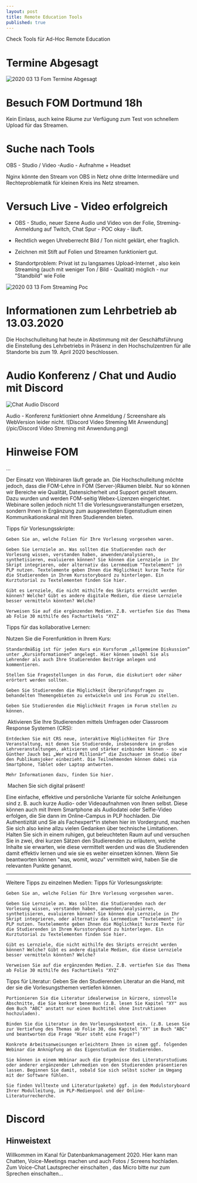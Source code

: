 ```yaml
---
layout: post
title: Remote Education Tools
published: true
---
```


Check Tools für Ad-Hoc Remote Education 

# Termine Abgesagt 

![2020 03 13 Fom Termine Abgesagt](/pic/2020-03-13-fom-termine-abgesagt.png)

# Besuch FOM Dortmund 18h

Kein Einlass, auch keine Räume zur Verfügung zum Test von schnellem Upload für das Streamen.

# Suche nach Tools

OBS - Studio / Video -Audio - Aufnahme + Headset

Nginx könnte den Stream von OBS in Netz ohne dritte Intermediäre und Rechteproblematik für kleinen Kreis ins Netz streamen.

# Versuch Live - Video erfolgreich

* OBS - Studio, neuer Szene Audio und Video von der Folie, Streming-Anmeldung auf Twitch, Chat Spur - POC okay - läuft. 

* Rechtlich wegen Uhreberrecht Bild / Ton nicht geklärt, eher fraglich.

* Zeichnen mit Stift auf Folien und Streamen funktioniert gut. 

* Standortproblem: Privat ist zu langsames Upload-Internet , also kein Streaming (auch mit weniger Ton / Bild - Qualität) möglich - nur "Standbild" wie Folie 

![2020 03 13 Fom Streaming Poc](/pic/2020-03-13-fom-streaming-poc.png)



# Informationen zum Lehrbetrieb ab 13.03.2020

Die Hochschulleitung hat heute in Abstimmung mit der Geschäftsführung die Einstellung des Lehrbetriebs in Präsenz in den Hochschulzentren für alle Standorte bis zum 19. April 2020 beschlossen. 

# Audio Konferenz / Chat und Audio mit Discord 

![Chat Audio Discord](../pic/chat-audio-discord.png)

Audio - Konferenz funktioniert ohne Anmeldung / Screenshare als WebVersion leider nicht.
![Discord Video Streming Mit Anwendung](/pic/Discord Video Streming mit Anwendung.png)

# Hinweise FOM 
... 

Der Einsatz von Webinaren läuft gerade an. Die Hochschulleitung möchte jedoch, dass die FOM-Lehre in FOM (Server-)Räumen bleibt. Nur so können wir Bereiche wie Qualität, Datensicherheit und Support gezielt steuern. Dazu wurden und werden FOM-seitig Webex-Lizenzen eingerichtet. Webinare sollen jedoch nicht 1:1 die Vorlesungsveranstaltungen ersetzen, sondern Ihnen in Ergänzung zum ausgeweiteten Eigenstudium einen Kommunikationskanal mit Ihren Studierenden bieten.



Tipps für Vorlesungsskripte:

    Geben Sie an, welche Folien für Ihre Vorlesung vorgesehen waren.

    Geben Sie Lernziele an. Was sollten die Studierenden nach der Vorlesung wissen, verstanden haben, anwenden/analysieren, synthetisieren, evaluieren können? Sie können die Lernziele in Ihr Skript integrieren, oder alternativ das Lernmedium "Textelement" in PLP nutzen. Textelemente geben Ihnen die Möglichkeit kurze Texte für die Studierenden in Ihrem Kursstoryboard zu hinterlegen. Ein Kurztutorial zu Textelementen finden Sie hier.

    Gibt es Lernziele, die nicht mithilfe des Skripts erreicht werden können? Welche? Gibt es andere digitale Medien, die diese Lernziele besser vermitteln könnten? Welche?

    Verweisen Sie auf die ergänzenden Medien. Z.B. vertiefen Sie das Thema ab Folie 30 mithilfe des Fachartikels "XYZ"


 	

 
Tipps für das kollaborative Lernen:

Nutzen Sie die Forenfunktion in Ihrem Kurs:

    Standardmäßig ist für jeden Kurs ein Kursforum „allgemeine Diskussion“ unter „Kursinformationen“ angelegt. Hier können sowohl Sie als Lehrender als auch Ihre Studierenden Beiträge anlegen und kommentieren.

    Stellen Sie Fragestellungen in das Forum, die diskutiert oder näher erörtert werden sollten.

    Geben Sie Studierenden die Möglichkeit Überprüfungsfragen zu behandelten Themengebieten zu entwickeln und ins Forum zu stellen.

    Geben Sie Studierenden die Möglichkeit Fragen im Forum stellen zu können.

​
Aktivieren Sie Ihre Studierenden mittels Umfragen oder Classroom Response Systemen (CRS):

    Entdecken Sie mit CRS neue, interaktive Möglichkeiten für Ihre Veranstaltung, mit denen Sie Studierende, insbesondere in großen Lehrveranstaltungen, aktivieren und stärker einbinden können - so wie Günther Jauch bei „Wer wird Millionär“ die Zuschauer im Studio über den Publikumsjoker einbezieht. Die Teilnehmenden können dabei via Smartphone, Tablet oder Laptop antworten.

    Mehr Informationen dazu, finden Sie hier.

​ 
​Machen Sie sich digital präsent!

Eine einfache, effektive und persönliche Variante für solche Anleitungen sind z. B. auch kurze Audio- oder Videoaufnahmen von Ihnen selbst. Diese können auch mit Ihrem Smartphone als Audiodatei oder Selfie-Video erfolgen, die Sie dann im Online-Campus in PLP hochladen. Die Authentizität und Sie als Fachexpert*in stehen hier im Vordergrund, machen Sie sich also keine allzu vielen Gedanken über technische Limitationen. Halten Sie sich in einem ruhigen, gut beleuchteten Raum auf und versuchen Sie in zwei, drei kurzen Sätzen den Studierenden zu erläutern, welche Inhalte sie erwarten, wie diese vermittelt werden und was die Studierenden damit effektiv lernen und wie sie es weiter einsetzen können. Wenn Sie beantworten können "was, womit, wozu" vermittelt wird, haben Sie die relevanten Punkte genannt.

____________
Weitere Tipps zu einzelnen Medien:
Tipps für Vorlesungsskripte:

    Geben Sie an, welche Folien für Ihre Vorlesung vorgesehen waren.

    Geben Sie Lernziele an. Was sollten die Studierenden nach der Vorlesung wissen, verstanden haben, anwenden/analysieren, synthetisieren, evaluieren können? Sie können die Lernziele in Ihr Skript integrieren, oder alternativ das Lernmedium "Textelement" in PLP nutzen. Textelemente geben Ihnen die Möglichkeit kurze Texte für die Studierenden in Ihrem Kursstoryboard zu hinterlegen. Ein Kurztutorial zu Textelementen finden Sie hier.

    Gibt es Lernziele, die nicht mithilfe des Skripts erreicht werden können? Welche? Gibt es andere digitale Medien, die diese Lernziele besser vermitteln könnten? Welche?

    Verweisen Sie auf die ergänzenden Medien. Z.B. vertiefen Sie das Thema ab Folie 30 mithilfe des Fachartikels "XYZ"

 
Tipps für Literatur:
Geben Sie den Studierenden Literatur an die Hand, mit der sie die Vorlesungsthemen vertiefen können.

    Portionieren Sie die Literatur idealerweise in kürzere, sinnvolle Abschnitte, die Sie konkret benennen (z.B. lesen Sie Kapitel "XY" aus dem Buch "ABC" anstatt nur einen Buchtitel ohne Instruktionen hochzuladen).

    Binden Sie die Literatur in den Vorlesungskontext ein. (z.B. Lesen Sie zur Vertiefung des Themas ab Folie 30, das Kapitel "XY" im Buch "ABC" und beantworten die Frage "Hier steht eine Frage?")

    Konkrete Arbeitsanweisungen erleichtern Ihnen in einem ggf. folgenden Webinar die Anknüpfung an das Eigenstudium der Studierenden.

    Sie können in einem Webinar auch die Ergebnisse des Literaturstudiums oder anderer ergänzender Lehrmedien von den Studierenden präsentieren lassen. Beginnen Sie damit, sobald Sie sich selbst sicher im Umgang mit der Software fühlen.

    Sie finden Volltexte und Literatur(pakete) ggf. in dem Modulstoryboard Ihrer Modulleitung, im PLP-Medienpool und der Online-Literaturrecherche.


# Discord 

## Hinweistext 

Willkommen im Kanal für Datenbankmanagement 2020. Hier kann man Chatten, Voice-Meetings machen und auch Fotos / Screens hochladen. Zum Voice-Chat  Lautsprecher einschalten , das Micro bitte nur zum Sprechen einschalten...
